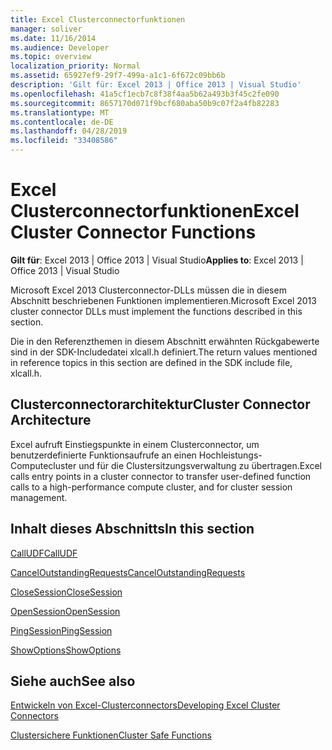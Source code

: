 ```yaml
---
title: Excel Clusterconnectorfunktionen
manager: soliver
ms.date: 11/16/2014
ms.audience: Developer
ms.topic: overview
localization_priority: Normal
ms.assetid: 65927ef9-29f7-499a-a1c1-6f672c09bb6b
description: 'Gilt für: Excel 2013 | Office 2013 | Visual Studio'
ms.openlocfilehash: 41a5cf1ecb7c8f38f4aa5b62a493b3f45c2fe090
ms.sourcegitcommit: 8657170d071f9bcf680aba50b9c07f2a4fb82283
ms.translationtype: MT
ms.contentlocale: de-DE
ms.lasthandoff: 04/28/2019
ms.locfileid: "33408586"
---
```

# <a name="excel-cluster-connector-functions"></a><span data-ttu-id="9801b-103">Excel Clusterconnectorfunktionen</span><span class="sxs-lookup"><span data-stu-id="9801b-103">Excel Cluster Connector Functions</span></span>

 <span data-ttu-id="9801b-104">**Gilt für**: Excel 2013 | Office 2013 | Visual Studio</span><span class="sxs-lookup"><span data-stu-id="9801b-104">**Applies to**: Excel 2013 | Office 2013 | Visual Studio</span></span> 
  
<span data-ttu-id="9801b-105">Microsoft Excel 2013 Clusterconnector-DLLs müssen die in diesem Abschnitt beschriebenen Funktionen implementieren.</span><span class="sxs-lookup"><span data-stu-id="9801b-105">Microsoft Excel 2013 cluster connector DLLs must implement the functions described in this section.</span></span>
  
<span data-ttu-id="9801b-106">Die in den Referenzthemen in diesem Abschnitt erwähnten Rückgabewerte sind in der SDK-Includedatei xlcall.h definiert.</span><span class="sxs-lookup"><span data-stu-id="9801b-106">The return values mentioned in reference topics in this section are defined in the SDK include file, xlcall.h.</span></span>
  
## <a name="cluster-connector-architecture"></a><span data-ttu-id="9801b-107">Clusterconnectorarchitektur</span><span class="sxs-lookup"><span data-stu-id="9801b-107">Cluster Connector Architecture</span></span>

<span data-ttu-id="9801b-108">Excel aufruft Einstiegspunkte in einem Clusterconnector, um benutzerdefinierte Funktionsaufrufe an einen Hochleistungs-Computecluster und für die Clustersitzungsverwaltung zu übertragen.</span><span class="sxs-lookup"><span data-stu-id="9801b-108">Excel calls entry points in a cluster connector to transfer user-defined function calls to a high-performance compute cluster, and for cluster session management.</span></span>
  
## <a name="in-this-section"></a><span data-ttu-id="9801b-109">Inhalt dieses Abschnitts</span><span class="sxs-lookup"><span data-stu-id="9801b-109">In this section</span></span>

[<span data-ttu-id="9801b-110">CallUDF</span><span class="sxs-lookup"><span data-stu-id="9801b-110">CallUDF</span></span>](calludf.md)
  
[<span data-ttu-id="9801b-111">CancelOutstandingRequests</span><span class="sxs-lookup"><span data-stu-id="9801b-111">CancelOutstandingRequests</span></span>](canceloutstandingrequests.md)
  
[<span data-ttu-id="9801b-112">CloseSession</span><span class="sxs-lookup"><span data-stu-id="9801b-112">CloseSession</span></span>](closesession.md)
  
[<span data-ttu-id="9801b-113">OpenSession</span><span class="sxs-lookup"><span data-stu-id="9801b-113">OpenSession</span></span>](opensession.md)
  
[<span data-ttu-id="9801b-114">PingSession</span><span class="sxs-lookup"><span data-stu-id="9801b-114">PingSession</span></span>](pingsession.md)
  
[<span data-ttu-id="9801b-115">ShowOptions</span><span class="sxs-lookup"><span data-stu-id="9801b-115">ShowOptions</span></span>](showoptions.md)
  
## <a name="see-also"></a><span data-ttu-id="9801b-116">Siehe auch</span><span class="sxs-lookup"><span data-stu-id="9801b-116">See also</span></span>



[<span data-ttu-id="9801b-117">Entwickeln von Excel-Clusterconnectors</span><span class="sxs-lookup"><span data-stu-id="9801b-117">Developing Excel Cluster Connectors</span></span>](developing-excel-cluster-connectors.md)
  
[<span data-ttu-id="9801b-118">Clustersichere Funktionen</span><span class="sxs-lookup"><span data-stu-id="9801b-118">Cluster Safe Functions</span></span>](cluster-safe-functions.md)

